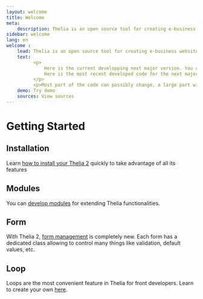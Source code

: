 ```yaml
---
layout: welcome
title: Welcome
meta:
    description: Thelia is an open source tool for creating e-business websites and managing online content. Learn to use it with this documentation.
sidebar: welcome
lang: en
welcome :
    lead: Thelia is an open source tool for creating e-business websites and managing online content. This software is published under GPL.
    text:
          <p>
              Here is the current developping next major version. You can download this version for testing or see the code.<br/>
              Here is the most recent developed code for the next major version (v2). You can download this version for testing or having a look on the code (or anything you wish, respecting GPL).
          </p>
          <p>Most part of the code can possibly change, a large part will be refactor soon, graphical setup does not exist yet.</p>
    demo: Try demo
    sources: View sources
---
```


<div class="page-header">
    <h1>Getting Started</h1>
</div>

## Installation
Learn [how to install your Thelia 2](/en/documentation/installation.html) quickly to take advantage of all its features

## Modules
You can [develop modules](/en/documentation/modules/index.html) for extending Thelia functionalities.

## Form
With Thelia 2, [form management](/en/documentation/form/index.html) is completely new. Each form has a dedicated class allowing to control many things like validation, default values, etc.

## Loop
Loops are the most convenient feature in Thelia for front developers. Learn to create your own [here](/en/documentation/loop/index.html).
